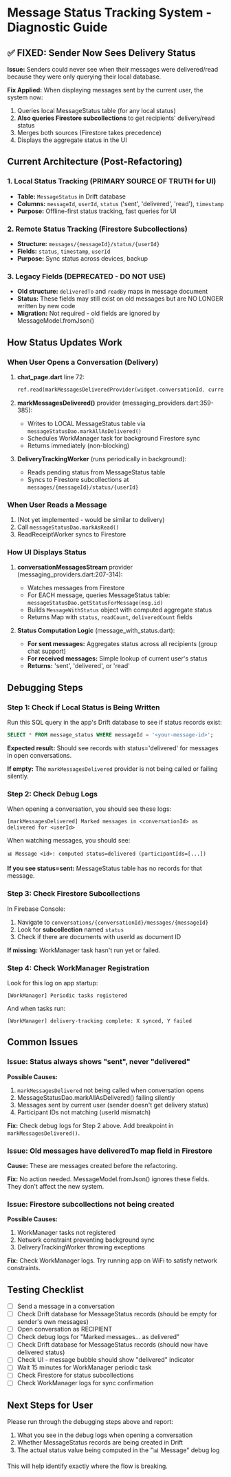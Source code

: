 # Message Status Tracking System - Diagnostic Guide

## ✅ FIXED: Sender Now Sees Delivery Status

**Issue:** Senders could never see when their messages were delivered/read because they were only querying their local database.

**Fix Applied:** When displaying messages sent by the current user, the system now:
1. Queries local MessageStatus table (for any local status)
2. **Also queries Firestore subcollections** to get recipients' delivery/read status
3. Merges both sources (Firestore takes precedence)
4. Displays the aggregate status in the UI

## Current Architecture (Post-Refactoring)

### 1. Local Status Tracking (PRIMARY SOURCE OF TRUTH for UI)
- **Table:** `MessageStatus` in Drift database
- **Columns:** `messageId`, `userId`, `status` ('sent', 'delivered', 'read'), `timestamp`
- **Purpose:** Offline-first status tracking, fast queries for UI

### 2. Remote Status Tracking (Firestore Subcollections)
- **Structure:** `messages/{messageId}/status/{userId}`
- **Fields:** `status`, `timestamp`, `userId`
- **Purpose:** Sync status across devices, backup

### 3. Legacy Fields (DEPRECATED - DO NOT USE)
- **Old structure:** `deliveredTo` and `readBy` maps in message document
- **Status:** These fields may still exist on old messages but are NO LONGER written by new code
- **Migration:** Not required - old fields are ignored by MessageModel.fromJson()

## How Status Updates Work

### When User Opens a Conversation (Delivery)

1. **chat_page.dart** line 72:
   ```dart
   ref.read(markMessagesDeliveredProvider(widget.conversationId, currentUser.uid));
   ```

2. **markMessagesDelivered()** provider (messaging_providers.dart:359-385):
   - Writes to LOCAL MessageStatus table via `messageStatusDao.markAllAsDelivered()`
   - Schedules WorkManager task for background Firestore sync
   - Returns immediately (non-blocking)

3. **DeliveryTrackingWorker** (runs periodically in background):
   - Reads pending status from MessageStatus table
   - Syncs to Firestore subcollections at `messages/{messageId}/status/{userId}`

### When User Reads a Message

1. (Not yet implemented - would be similar to delivery)
2. Call `messageStatusDao.markAsRead()`
3. ReadReceiptWorker syncs to Firestore

### How UI Displays Status

1. **conversationMessagesStream** provider (messaging_providers.dart:207-314):
   - Watches messages from Firestore
   - For EACH message, queries MessageStatus table: `messageStatusDao.getStatusForMessage(msg.id)`
   - Builds `MessageWithStatus` object with computed aggregate status
   - Returns Map with `status`, `readCount`, `deliveredCount` fields

2. **Status Computation Logic** (message_with_status.dart):
   - **For sent messages:** Aggregates status across all recipients (group chat support)
   - **For received messages:** Simple lookup of current user's status
   - **Returns:** 'sent', 'delivered', or 'read'

## Debugging Steps

### Step 1: Check if Local Status is Being Written

Run this SQL query in the app's Drift database to see if status records exist:

```sql
SELECT * FROM message_status WHERE messageId = '<your-message-id>';
```

**Expected result:** Should see records with status='delivered' for messages in open conversations.

**If empty:** The `markMessagesDelivered` provider is not being called or failing silently.

### Step 2: Check Debug Logs

When opening a conversation, you should see these logs:

```
[markMessagesDelivered] Marked messages in <conversationId> as delivered for <userId>
```

When watching messages, you should see:

```
📊 Message <id>: computed status=delivered (participantIds=[...])
```

**If you see status=sent:** MessageStatus table has no records for that message.

### Step 3: Check Firestore Subcollections

In Firebase Console:
1. Navigate to `conversations/{conversationId}/messages/{messageId}`
2. Look for **subcollection** named `status`
3. Check if there are documents with userId as document ID

**If missing:** WorkManager task hasn't run yet or failed.

### Step 4: Check WorkManager Registration

Look for this log on app startup:

```
[WorkManager] Periodic tasks registered
```

And when tasks run:

```
[WorkManager] delivery-tracking complete: X synced, Y failed
```

## Common Issues

### Issue: Status always shows "sent", never "delivered"

**Possible Causes:**
1. `markMessagesDelivered` not being called when conversation opens
2. MessageStatusDao.markAllAsDelivered() failing silently
3. Messages sent by current user (sender doesn't get delivery status)
4. Participant IDs not matching (userId mismatch)

**Fix:** Check debug logs for Step 2 above. Add breakpoint in `markMessagesDelivered()`.

### Issue: Old messages have deliveredTo map field in Firestore

**Cause:** These are messages created before the refactoring.

**Fix:** No action needed. MessageModel.fromJson() ignores these fields. They don't affect the new system.

### Issue: Firestore subcollections not being created

**Possible Causes:**
1. WorkManager tasks not registered
2. Network constraint preventing background sync
3. DeliveryTrackingWorker throwing exceptions

**Fix:** Check WorkManager logs. Try running app on WiFi to satisfy network constraints.

## Testing Checklist

- [ ] Send a message in a conversation
- [ ] Check Drift database for MessageStatus records (should be empty for sender's own messages)
- [ ] Open conversation as RECIPIENT
- [ ] Check debug logs for "Marked messages... as delivered"
- [ ] Check Drift database for MessageStatus records (should now have delivered status)
- [ ] Check UI - message bubble should show "delivered" indicator
- [ ] Wait 15 minutes for WorkManager periodic task
- [ ] Check Firestore for status subcollections
- [ ] Check WorkManager logs for sync confirmation

## Next Steps for User

Please run through the debugging steps above and report:
1. What you see in the debug logs when opening a conversation
2. Whether MessageStatus records are being created in Drift
3. The actual status value being computed in the "📊 Message" debug log

This will help identify exactly where the flow is breaking.
